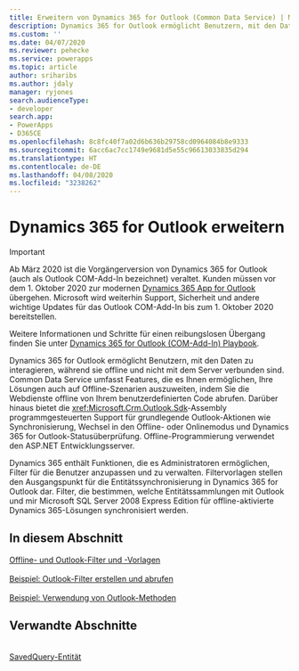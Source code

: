 ```yaml
---
title: Erweitern von Dynamics 365 for Outlook (Common Data Service) | Microsoft-Dokumentation
description: Dynamics 365 for Outlook ermöglicht Benutzern, mit den Daten zu interagieren, während sie offline und nicht mit dem Server verbunden sind. Common Data Service umfasst Features, die es Ihnen ermöglichen, Ihre Lösungen auch auf Offline-Szenarien auszuweiten, indem Sie die Webdienste offline von Ihrem benutzerdefinierten Code abrufen. Darüber hinaus bietet die Sdk-Assembly programmgesteuerten Support für grundlegende Outlook-Aktionen wie Synchronisierung, Wechsel in den Offline- oder Onlinemodus und Dynamics 365 for Outlook Statusüberprüfung. Offline-Programmierung verwendet den ASP.NET Entwicklungsserver.
ms.custom: ''
ms.date: 04/07/2020
ms.reviewer: pehecke
ms.service: powerapps
ms.topic: article
author: sriharibs
ms.author: jdaly
manager: ryjones
search.audienceType:
- developer
search.app:
- PowerApps
- D365CE
ms.openlocfilehash: 8c8fc40f7a02d6b636b29758cd0964084b8e9333
ms.sourcegitcommit: 6acc6ac7cc1749e9681d5e55c96613033835d294
ms.translationtype: HT
ms.contentlocale: de-DE
ms.lasthandoff: 04/08/2020
ms.locfileid: "3238262"
---
```

# <a name="extend-dynamics-365-for-outlook"></a>Dynamics 365 for Outlook erweitern

> [!IMPORTANT]
> Ab März 2020 ist die Vorgängerversion von Dynamics 365 for Outlook (auch als Outlook COM-Add-In bezeichnet) veraltet. Kunden müssen vor dem 1. Oktober 2020 zur modernen [Dynamics 365 App for Outlook](https://docs.microsoft.com/dynamics365/outlook-app/overview) übergehen. Microsoft wird weiterhin Support, Sicherheit und andere wichtige Updates für das Outlook COM-Add-In bis zum 1. Oktober 2020 bereitstellen.
> 
> Weitere Informationen und Schritte für einen reibungslosen Übergang finden Sie unter [Dynamics 365 for Outlook (COM-Add-In) Playbook](https://aka.ms/OutlookCOMPlaybook).

Dynamics 365 for Outlook ermöglicht Benutzern, mit den Daten zu interagieren, während sie offline und nicht mit dem Server verbunden sind. Common Data Service umfasst Features, die es Ihnen ermöglichen, Ihre Lösungen auch auf Offline-Szenarien auszuweiten, indem Sie die Webdienste offline von Ihrem benutzerdefinierten Code abrufen. Darüber hinaus bietet die <xref:Microsoft.Crm.Outlook.Sdk>-Assembly programmgesteuerten Support für grundlegende Outlook-Aktionen wie Synchronisierung, Wechsel in den Offline- oder Onlinemodus und Dynamics 365 for Outlook-Statusüberprüfung. Offline-Programmierung verwendet den ASP.NET Entwicklungsserver.  
  
 Dynamics 365 enthält Funktionen, die es Administratoren ermöglichen, Filter für die Benutzer anzupassen und zu verwalten. Filtervorlagen stellen den Ausgangspunkt für die Entitätssynchronisierung in Dynamics 365 for Outlook dar. Filter, die bestimmen, welche Entitätssammlungen mit Outlook und mir Microsoft SQL Server 2008 Express Edition für offline-aktivierte Dynamics 365-Lösungen synchronisiert werden.  
  
## <a name="in-this-section"></a>In diesem Abschnitt

[Offline- und Outlook-Filter und -Vorlagen](offline-outlook-filters-templates.md)<br />  
[Beispiel: Outlook-Filter erstellen und abrufen](sample-create-retrieve-outlook-filters.md)<br />  
[Beispiel: Verwendung von Outlook-Methoden](sample-outlook-methods.md)<br />
  
## <a name="related-sections"></a>Verwandte Abschnitte

<!-- TODO:
[Extend Dynamics 365](extend-dynamics-365-server.md)<br />
[Supported Extensions for Dynamics 365](supported-extensions.md)<br />
[The Metadata and Data Models in Dynamics 365](metadata-data-models.md)<br />
[Extend Dynamics 365 on the server](extend-dynamics-365-server.md)<br />
[Extend Dynamics 365 on the client](extend-client.md)<br />
[Customize Dynamics 365 applications](customize-dev/customize-applications.md)<br />
[Package and distribute extensions using solutions](package-distribute-extensions-use-solutions.md)<br />
[Integrate Dynamics 365 with SharePoint](integration-dev/integrate-sharepoint.md)<br />
 -->
<xref href="Microsoft.Dynamics.CRM.savedquery?text=savedquery EntityType" /><br />
[SavedQuery-Entität](../reference/entities/savedquery.md)<br />
  

